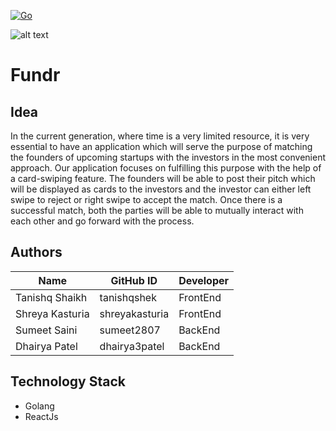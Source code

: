 [![Go](https://github.com/tanishqshek/Fundr/actions/workflows/go.yml/badge.svg?branch=main)](https://github.com/tanishqshek/Fundr/actions/workflows/go.yml)

![alt text](https://gust.com/marketing_assets/founders/illustrations/illustration-01-95b432defb91396da68559d437fa033701513b827291d2f976466601ab8f2c6f.png)


# Fundr

## Idea

In the current generation, where time is a very limited resource, it is very essential to have an application which will serve the purpose of matching the founders of upcoming startups with the investors in the most convenient approach. 
Our application focuses on fulfilling this purpose with the help of a card-swiping feature.  The founders will be able to post their pitch which will be displayed as cards to the investors and the investor can either left swipe to reject or right swipe to accept the match. Once there is a successful match, both the parties will be able to mutually interact with each other and go forward with the process.

## Authors

| Name | GitHub ID | Developer |
|------|-----------|-----------|
|Tanishq Shaikh|tanishqshek| FrontEnd |
|Shreya Kasturia|shreyakasturia| FrontEnd |
|Sumeet Saini|sumeet2807| BackEnd | 
|Dhairya Patel|dhairya3patel| BackEnd |

## Technology Stack

- Golang
- ReactJs
